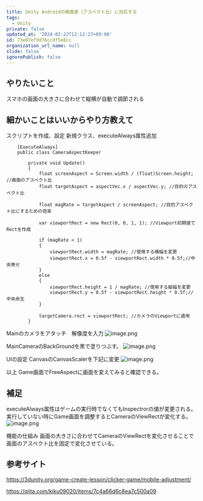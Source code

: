 ```yaml
---
title: Unity Androidの画面差（アスペクト比）に対応する
tags:
  - Unity
private: false
updated_at: '2024-02-22T12:12:27+09:00'
id: 73e07efdd76ccdf5e8cc
organization_url_name: null
slide: false
ignorePublish: false
---
```

## やりたいこと
スマホの画面の大きさに合わせて縦横が自動で調節される

## 細かいことはいいからやり方教えて
スクリプトを作成、設定
新規クラス、executeAlways属性追加
```
    [ExecuteAlways]
    public class CameraAspectKeeper
```
```
        private void Update()
        {
            float screenAspect = Screen.width / (float)Screen.height; //画面のアスペクト比
            float targetAspect = aspectVec.x / aspectVec.y; //目的のアスペクト比

            float magRate = targetAspect / screenAspect; //目的アスペクト比にするための倍率

            var viewportRect = new Rect(0, 0, 1, 1); //Viewport初期値でRectを作成

            if (magRate < 1)
            {
                viewportRect.width = magRate; //使用する横幅を変更
                viewportRect.x = 0.5f - viewportRect.width * 0.5f;//中央寄せ
            }
            else
            {
                viewportRect.height = 1 / magRate; //使用する縦幅を変更
                viewportRect.y = 0.5f - viewportRect.height * 0.5f;//中央余生
            }

            targetCamera.rect = viewportRect; //カメラのViewportに適用
        }
```
Mainのカメラをアタッチ　解像度を入力
![image.png](https://qiita-image-store.s3.ap-northeast-1.amazonaws.com/0/2294598/1bbe75ae-0c6c-373e-ea68-c96054e9fed1.png)

MainCameraのBackGroundを黒で塗りつぶす。
![image.png](https://qiita-image-store.s3.ap-northeast-1.amazonaws.com/0/2294598/9dffce77-ccf5-62d5-ce5d-070bcf2ea649.png)


UIの設定
CanvasのCanvasScalerを下記に変更
![image.png](https://qiita-image-store.s3.ap-northeast-1.amazonaws.com/0/2294598/9fc5a8a8-c699-1d9e-ef7b-ca64d9ef65a8.png)

以上
Game画面でFreeAspectに画面を変えてみると確認できる。

## 補足
executeAlways属性はゲームの実行時でなくてもInspectrorの値が変更される。
実行していない時にGame画面を調整するとCameraのViewRectが変化する。
![image.png](https://qiita-image-store.s3.ap-northeast-1.amazonaws.com/0/2294598/01a9b1e9-2344-6c85-790b-3eb736c688de.png)

機能の仕組み
画面の大きさに合わせてCameraのViewRectを変化させることで画面のアスペクト比を固定で変化させている。


## 参考サイト

https://3dunity.org/game-create-lesson/clicker-game/mobile-adjustment/

https://qiita.com/kiku09020/items/7c4a66d6c8ea7c500a09

